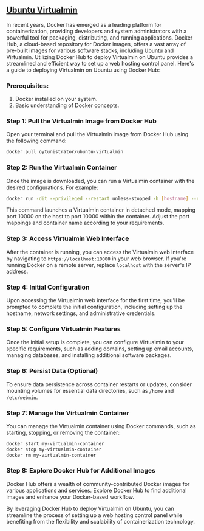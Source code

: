 [Ubuntu Virtualmin](https://hub.docker.com/r/oytunistrator/ubuntu-virtualmin)
----

In recent years, Docker has emerged as a leading platform for containerization, providing developers and system administrators with a powerful tool for packaging, distributing, and running applications. Docker Hub, a cloud-based repository for Docker images, offers a vast array of pre-built images for various software stacks, including Ubuntu and Virtualmin. Utilizing Docker Hub to deploy Virtualmin on Ubuntu provides a streamlined and efficient way to set up a web hosting control panel. Here's a guide to deploying Virtualmin on Ubuntu using Docker Hub:

### Prerequisites:
1. Docker installed on your system.
2. Basic understanding of Docker concepts.

### Step 1: Pull the Virtualmin Image from Docker Hub
Open your terminal and pull the Virtualmin image from Docker Hub using the following command:
```bash
docker pull oytunistrator/ubuntu-virtualmin
```

### Step 2: Run the Virtualmin Container
Once the image is downloaded, you can run a Virtualmin container with the desired configurations. For example:
```bash
docker run -dit --privileged --restart unless-stopped -h [hostname] --name=my-virtualmin-container --dns=127.0.0.1 --dns=[gateway ip/external DNS] -p 20:20 -p 21:21 -p 2222:22 -p 25:25 -p 53:53 -p 53:53/udp -p 80:80 -p 110:110 -p 111:111 -p 143:143 -p 443:443 -p 587:587 -p 993:993 -p 995:995 -p 3306:3306 -p 10000:10000 -p 20000:20000 -p 38532:38532 -p 40259:40259 oytunistrator/ubuntu-virtualmin
```
This command launches a Virtualmin container in detached mode, mapping port 10000 on the host to port 10000 within the container. Adjust the port mappings and container name according to your requirements.

### Step 3: Access Virtualmin Web Interface
After the container is running, you can access the Virtualmin web interface by navigating to `https://localhost:10000` in your web browser. If you're running Docker on a remote server, replace `localhost` with the server's IP address.

### Step 4: Initial Configuration
Upon accessing the Virtualmin web interface for the first time, you'll be prompted to complete the initial configuration, including setting up the hostname, network settings, and administrative credentials.

### Step 5: Configure Virtualmin Features
Once the initial setup is complete, you can configure Virtualmin to your specific requirements, such as adding domains, setting up email accounts, managing databases, and installing additional software packages.

### Step 6: Persist Data (Optional)
To ensure data persistence across container restarts or updates, consider mounting volumes for essential data directories, such as `/home` and `/etc/webmin`.

### Step 7: Manage the Virtualmin Container
You can manage the Virtualmin container using Docker commands, such as starting, stopping, or removing the container:
```bash
docker start my-virtualmin-container
docker stop my-virtualmin-container
docker rm my-virtualmin-container
```

### Step 8: Explore Docker Hub for Additional Images
Docker Hub offers a wealth of community-contributed Docker images for various applications and services. Explore Docker Hub to find additional images and enhance your Docker-based workflow.

By leveraging Docker Hub to deploy Virtualmin on Ubuntu, you can streamline the process of setting up a web hosting control panel while benefiting from the flexibility and scalability of containerization technology.
